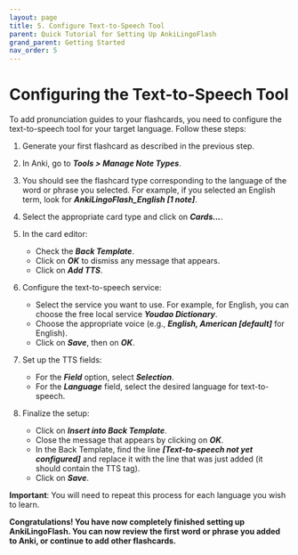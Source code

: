 ```yaml
---
layout: page
title: 5. Configure Text-to-Speech Tool
parent: Quick Tutorial for Setting Up AnkiLingoFlash
grand_parent: Getting Started
nav_order: 5
---
```


# Configuring the Text-to-Speech Tool

To add pronunciation guides to your flashcards, you need to configure the text-to-speech tool for your target language. Follow these steps:

1. Generate your first flashcard as described in the previous step.

2. In Anki, go to <i><strong>Tools > Manage Note Types</strong></i>.

3. You should see the flashcard type corresponding to the language of the word or phrase you selected. For example, if you selected an English term, look for <i><strong>AnkiLingoFlash_English [1 note]</strong></i>.

4. Select the appropriate card type and click on <i><strong>Cards...</strong></i>.

5. In the card editor:
   - Check the <i><strong>Back Template</strong></i>.
   - Click on <i><strong>OK</strong></i> to dismiss any message that appears.
   - Click on <i><strong>Add TTS</strong></i>.

6. Configure the text-to-speech service:
   - Select the service you want to use. For example, for English, you can choose the free local service <i><strong>Youdao Dictionary</strong></i>.
   - Choose the appropriate voice (e.g., <i><strong>English, American [default]</strong></i> for English).
   - Click on <i><strong>Save</strong></i>, then on <i><strong>OK</strong></i>.

7. Set up the TTS fields:
   - For the <i><strong>Field</strong></i> option, select <i><strong>Selection</strong></i>.
   - For the <i><strong>Language</strong></i> field, select the desired language for text-to-speech.

8. Finalize the setup:
   - Click on <i><strong>Insert into Back Template</strong></i>.
   - Close the message that appears by clicking on <i><strong>OK</strong></i>.
   - In the Back Template, find the line <i><strong>[Text-to-speech not yet configured]</strong></i> and replace it with the line that was just added (it should contain the TTS tag).
   - Click on <i><strong>Save</strong></i>.

**Important**: You will need to repeat this process for each language you wish to learn.

<strong><span class="blue-title2">Congratulations! You have now completely finished setting up </span>AnkiLingoFlash<span class="blue-title2">. You can now review the first word or phrase you added to Anki, or continue to add other flashcards.</span></strong>

